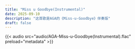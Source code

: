 ```yaml
---
title: "Miss u Goodbye(Instrumental)"
date: 2025-09-10
description: "这首歌是AGA的《Miss-u-Goodbye》伴奏版"
draft: false
---
```


{{< audio src="audio/AGA-Miss-u-Goodbye(Instrumental).flac" preload="metadata" >}}